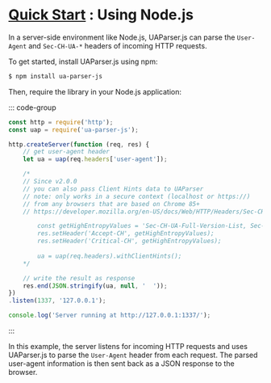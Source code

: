 # [Quick Start](/intro/quick-start/quick-start) : Using Node.js

In a server-side environment like Node.js, UAParser.js can parse the `User-Agent` and `Sec-CH-UA-*` headers of incoming HTTP requests. 

To get started, install UAParser.js using npm:

```sh [npm]
$ npm install ua-parser-js
```
Then, require the library in your Node.js application:

::: code-group

```js [server.js]
const http = require('http');
const uap = require('ua-parser-js');

http.createServer(function (req, res) {
    // get user-agent header
    let ua = uap(req.headers['user-agent']);

    /* 
    // Since v2.0.0
    // you can also pass Client Hints data to UAParser
    // note: only works in a secure context (localhost or https://)
    // from any browsers that are based on Chrome 85+
    // https://developer.mozilla.org/en-US/docs/Web/HTTP/Headers/Sec-CH-UA

        const getHighEntropyValues = 'Sec-CH-UA-Full-Version-List, Sec-CH-UA-Mobile, Sec-CH-UA-Model, Sec-CH-UA-Platform, Sec-CH-UA-Platform-Version, Sec-CH-UA-Arch, Sec-CH-UA-Bitness';
        res.setHeader('Accept-CH', getHighEntropyValues);
        res.setHeader('Critical-CH', getHighEntropyValues);
        
        ua = uap(req.headers).withClientHints();
    */

    // write the result as response
    res.end(JSON.stringify(ua, null, '  '));
})
.listen(1337, '127.0.0.1');

console.log('Server running at http://127.0.0.1:1337/');
```

:::

In this example, the server listens for incoming HTTP requests and uses UAParser.js to parse the `User-Agent` header from each request. The parsed user-agent information is then sent back as a JSON response to the browser.